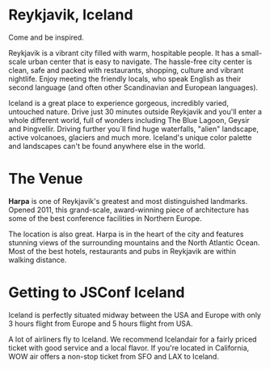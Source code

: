 # Reykjavik, Iceland

Come and be inspired.

Reykjavik is a vibrant city filled with warm, hospitable people. It has a small-scale urban center that is easy to navigate. The hassle-free city center is clean, safe and packed with restaurants, shopping, culture and vibrant nightlife. Enjoy meeting the friendly locals, who speak English as their second language (and often other Scandinavian and European languages).

Iceland is a great place to experience gorgeous, incredibly varied, untouched nature. Drive just 30 minutes outside Reykjavik and you'll enter a whole different world, full of wonders including The Blue Lagoon, Geysir and Þingvellir. Driving further you´ll find huge waterfalls, "alien" landscape, active volcanoes, glaciers and much more. Iceland's unique color palette and landscapes can't be found anywhere else in the world.

# The Venue

**Harpa** is one of Reykjavik's greatest and most distinguished landmarks. Opened 2011, this grand-scale, award-winning piece of architecture has some of the best conference facilities in Northern Europe.

The location is also great. Harpa is in the heart of the city and features stunning views of the surrounding mountains and the North Atlantic Ocean. Most of the best hotels, restaurants and pubs in Reykjavik are within walking distance.

# Getting to JSConf Iceland

Iceland is perfectly situated midway between the USA and Europe with only 3 hours flight from Europe and 5 hours flight from USA.

A lot of airliners fly to Iceland. We recommend Icelandair for a fairly priced ticket with good service and a local flavor. If you're located in California, WOW air offers a non-stop ticket from SFO and LAX to Iceland.
